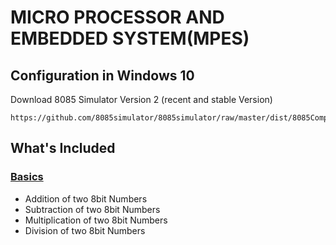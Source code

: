 # MICRO PROCESSOR AND EMBEDDED SYSTEM(MPES)

## Configuration in Windows 10

Download 8085 Simulator Version 2 (recent and stable Version)

```
https://github.com/8085simulator/8085simulator/raw/master/dist/8085Compiler.jar

```

## What's Included

### [Basics](https://github.com/iaman877/AwesomeC/tree/master/Mpes/Basic%208085%20MicroProcessor%20Programs)

- Addition of two 8bit Numbers
- Subtraction of two 8bit Numbers
- Multiplication of two 8bit Numbers
- Division of two 8bit Numbers
